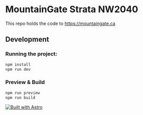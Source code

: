 # MountainGate Strata NW2040
This repo holds the code to https://mountaingate.ca


## Development
### Running the project:

```bash
npm install
npm run dev
```


### Preview & Build

```bash
npm run preview
npm run build
```


[![Built with Astro](https://astro.badg.es/v1/built-with-astro.svg)](https://astro.build)
